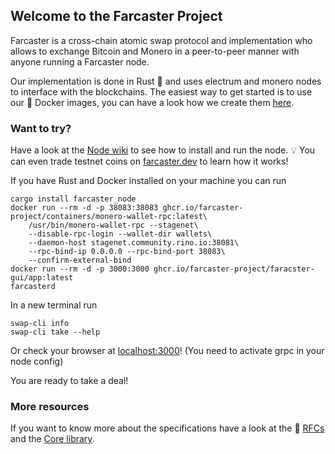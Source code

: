 ## Welcome to the Farcaster Project

Farcaster is a cross-chain atomic swap protocol and implementation who allows to exchange Bitcoin and Monero in a peer-to-peer manner with anyone running a Farcaster node.

Our implementation is done in Rust :crab: and uses electrum and monero nodes to interface with the blockchains. The easiest way to get started is to use our 🐋 Docker images, you can have a look how we create them [here](https://github.com/farcaster-project/containers).

### Want to try?
Have a look at the [Node wiki](https://github.com/farcaster-project/farcaster-node/wiki) to see how to install and run the node. 💡 You can even trade testnet coins on [farcaster.dev](https://farcaster.dev) to learn how it works!

If you have Rust and Docker installed on your machine you can run

```
cargo install farcaster_node
docker run --rm -d -p 38083:38083 ghcr.io/farcaster-project/containers/monero-wallet-rpc:latest\
    /usr/bin/monero-wallet-rpc --stagenet\
    --disable-rpc-login --wallet-dir wallets\
    --daemon-host stagenet.community.rino.io:38081\
    --rpc-bind-ip 0.0.0.0 --rpc-bind-port 38083\
    --confirm-external-bind
docker run --rm -d -p 3000:3000 ghcr.io/farcaster-project/faracster-gui/app:latest
farcasterd
```

In a new terminal run
```
swap-cli info
swap-cli take --help
```

Or check your browser at [localhost:3000](http://localhost:3000)! (You need to activate grpc in your node config)

You are ready to take a deal!

### More resources

If you want to know more about the specifications have a look at the 📜 [RFCs](https://github.com/farcaster-project/RFCs) and the [Core library](https://github.com/farcaster-project/farcaster-core).
